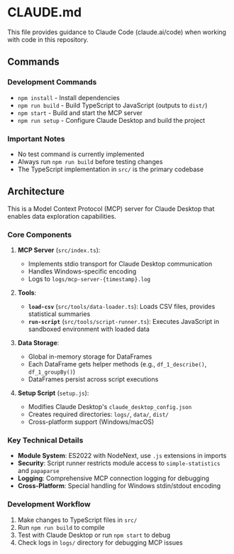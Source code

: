 # CLAUDE.md

This file provides guidance to Claude Code (claude.ai/code) when working with code in this repository.

## Commands

### Development Commands
- `npm install` - Install dependencies
- `npm run build` - Build TypeScript to JavaScript (outputs to `dist/`)
- `npm start` - Build and start the MCP server
- `npm run setup` - Configure Claude Desktop and build the project

### Important Notes
- No test command is currently implemented
- Always run `npm run build` before testing changes
- The TypeScript implementation in `src/` is the primary codebase

## Architecture

This is a Model Context Protocol (MCP) server for Claude Desktop that enables data exploration capabilities.

### Core Components

1. **MCP Server** (`src/index.ts`):
   - Implements stdio transport for Claude Desktop communication
   - Handles Windows-specific encoding
   - Logs to `logs/mcp-server-{timestamp}.log`

2. **Tools**:
   - **`load-csv`** (`src/tools/data-loader.ts`): Loads CSV files, provides statistical summaries
   - **`run-script`** (`src/tools/script-runner.ts`): Executes JavaScript in sandboxed environment with loaded data

3. **Data Storage**:
   - Global in-memory storage for DataFrames
   - Each DataFrame gets helper methods (e.g., `df_1_describe()`, `df_1_groupBy()`)
   - DataFrames persist across script executions

4. **Setup Script** (`setup.js`):
   - Modifies Claude Desktop's `claude_desktop_config.json`
   - Creates required directories: `logs/`, `data/`, `dist/`
   - Cross-platform support (Windows/macOS)

### Key Technical Details

- **Module System**: ES2022 with NodeNext, use `.js` extensions in imports
- **Security**: Script runner restricts module access to `simple-statistics` and `papaparse`
- **Logging**: Comprehensive MCP connection logging for debugging
- **Cross-Platform**: Special handling for Windows stdin/stdout encoding

### Development Workflow

1. Make changes to TypeScript files in `src/`
2. Run `npm run build` to compile
3. Test with Claude Desktop or run `npm start` to debug
4. Check logs in `logs/` directory for debugging MCP issues